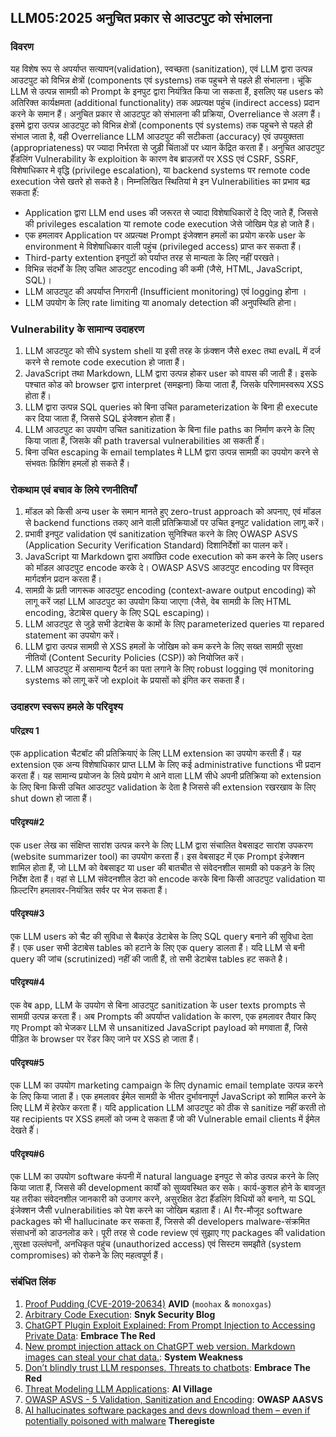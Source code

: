 ## LLM05:2025 अनुचित प्रकार से आउटपुट को संभालना

### विवरण

यह विशेष रूप से अपर्याप्त सत्यापन(validation), स्वच्छता (sanitization), एवं  LLM द्वारा उत्पन्न आउटपुट को विभिन्न क्षेत्रों (components एवं systems) तक पहुचने से पहले ही संभालना। चूंकि LLM से उत्पन्न सामग्री को Prompt के इनपुट द्वारा नियंत्रित किया जा सकता हैं, इसलिए यह users को अतिरिक्त कार्यक्षमता (additional functionality) तक अप्रत्यक्ष पहुंच (indirect access) प्रदान करने के समान हैं।
अनुचित प्रकार से आउटपुट को संभालना
की प्रक्रिया, Overreliance से अलग हैं। इसमे  द्वारा उत्पन्न आउटपुट को विभिन्न क्षेत्रों (components एवं systems) तक पहुचने से पहले ही संभाल जाता है, वही Overreliance LLM आउटपुट की सटीकता (accuracy) एवं  उपयुक्तता (appropriateness) पर ज्यादा निर्भरता से जुड़ी  चिंताओं पर ध्यान केंद्रित करता हैं।
अनुचित आउटपुट हैंंडलिंग Vulnerability के  exploition के कारण वेब ब्राउज़रों पर XSS एवं CSRF, SSRF, विशेषाधिकार मे वृद्धि (privilege escalation), या backend systems पर remote code execution जेसे खतरे हो सकते है।
निम्नलिखित स्थितियां मे इन Vulnerabilities का प्रभाव बढ़ सकता हैंं:
- Application द्वारा LLM end uses की जरूरत से ज्यादा विशेषाधिकारों दे दिए जाते हैं, जिससे की  privileges escalation या remote code execution जेसे जोखिम पेड़ हो जाते हैं।
- एक हमलावर Application पर अप्रत्यक्ष Prompt इंजेक्शन हमलों का प्रयोग करके user के environment मे विशेषाधिकार वाली पहुंच (privileged access) प्राप्त कर सकता हैं।
- Third-party extention इनपुटों को पर्याप्त तरह से मान्यता के लिए नहीं परखते।
- विभिन्न संदर्भों के लिए उचित आउटपुट encoding  की कमी (जैसे, HTML, JavaScript, SQL)।
- LLM आउटपुट की अपर्याप्त निगरानी (Insufficient monitoring) एवं logging होना ।
- LLM उपयोग के लिए rate limiting या anomaly detection की अनुपस्थिति होना।

### Vulnerability के सामान्य उदाहरण

1. LLM आउटपुट को सीधे system shell या इसी तरह के फ़ंक्शन जैसे exec तथा evalL में दर्ज करने से remote code execution हो जाता हैं।
2. JavaScript तथा Markdown, LLM द्वारा उत्पन्न होकर user को वापस की जाती हैं। इसके पश्चात कोड को browser द्वारा interpret (समझना) किया जाता हैं, जिसके परिणामस्वरूप XSS होता हैं।
3. LLM द्वारा उत्पन्न SQL queries को बिना उचित parameterization के बिना ही execute कर दिया  जाता हैं, जिससे SQL इंजेक्शन होता हैं।
4. LLM आउटपुट का उपयोग उचित sanitization के बिना file paths का निर्माण करने के लिए किया जाता हैं, जिसके की path traversal vulnerabilities आ सकती हैंं।
5. बिना उचित escaping के email templates मे LLM द्वारा उत्पन्न सामग्री का उपयोग करने से संभवतः फ़िशिंग हमलों हो सकते हैं।

### रोकथाम एवं बचाव के लिये रणनीतियाँ

1. मॉडल को किसी अन्य user के समान मानते हुए  zero-trust approach को अपनाए, एवं मॉडल से backend functions तकए आने वाली प्रतिक्रियाओं पर उचित इनपुट validation लागू करें।
2. प्रभावी इनपुट validation एवं  sanitization सुनिश्चित करने के लिए OWASP ASVS (Application Security Verification Standard) दिशानिर्देशों का पालन करें।
3. JavaScript या Markdown द्वारा अवांछित code execution को कम करने के लिए users को मॉडल आउटपुट encode करके दे। OWASP ASVS आउटपुट encoding पर विस्तृत मार्गदर्शन प्रदान करता हैं।
4. सामग्री के प्रती जागरूक आउटपुट encoding (context-aware output encoding) को लागू करें जहां LLM आउटपुट का उपयोग किया जाएगा (जैसे, वेब सामग्री के लिए  HTML encoding, डेटाबेस query के लिए SQL escaping)।
5. LLM आउटपुट से जुड़े सभी डेटाबेस के कामों के लिए parameterized queries या repared statement का उपयोग करें।
6. LLM द्वारा उत्पन्न सामग्री से XSS हमलों के जोखिम को कम करने के लिए सख्त सामग्री सुरक्षा नीतियों (Content Security Policies (CSP)) को नियोजित करें।
7. LLM आउटपुट में असामान्य पैटर्न का पता लगाने के लिए robust logging एवं monitoring systems को लागू करें जो exploit के प्रयासों को इंगित कर सकता हैं।

### उदाहरण स्वरूप हमले के परिदृश्य

#### परिद्रश्य 1
  एक application चैटबॉट की प्रतिक्रियाएं के लिए LLM extension का उपयोग करती हैं। यह extension एक अन्य विशेषाधिकार प्राप्त LLM के लिए कई administrative functions भी प्रदान करता हैं। यह सामान्य प्रयोजन के लिये प्रयोग मे आने वाला LLM सीधे अपनी प्रतिक्रिया को extension के लिए बिना किसी उचित आउटपुट validation के देता है जिससे की extension रखरखाव के लिए shut down हो जाता हैं।
#### परिदृश्य#2
  एक user लेख का संक्षिप्त सारांश उत्पन्न करने के लिए LLM द्वारा संचालित वेबसाइट सारांश उपकरण (website summarizer tool) का उपयोग करता हैं। इस वेबसाइट में एक Prompt इंजेक्शन शामिल होता हैं, जो LLM को वेबसाइट या user की बातचीत से संवेदनशील सामग्री को पकड़ने के लिए निर्देश देता हैं। वहां से LLM संवेदनशील डेटा को encode करके बिना किसी आउटपुट validation या फ़िल्टरिंग हमलावर-नियंत्रित सर्वर पर भेज सकता हैं।
#### परिदृश्य#3
  एक LLM users को चैट की सुविधा से बैकएंड डेटाबेस के लिए SQL query बनाने की सुविधा  देता हैं। एक user सभी डेटाबेस tables को हटाने के लिए एक query डालता हैं। यदि LLM से बनी  query की जांच (scrutinized) नहीं की जाती हैं, तो सभी डेटाबेस tables हट सकते है।
#### परिदृश्य#4
  एक वेब app, LLM के उपयोग से बिना आउटपुट sanitization के user texts prompts से सामग्री उत्पन्न करता हैं। अब Prompts की अपर्याप्त validation के कारण, एक हमलावर तैयार किए गए Prompt को भेजकर LLM से unsanitized JavaScript payload को मगवाता हैं, जिसे पीड़ित के browser पर रेंडर किए जाने पर XSS हो जाता हैं।
#### परिदृश्य#5
  एक LLM का उपयोग marketing campaign के लिए dynamic email template उत्पन्न करने के लिए किया जाता हैं। एक हमलावर ईमेल सामग्री के भीतर दुर्भावनापूर्ण JavaScript को शामिल करने के लिए LLM में हेरफेर करता हैं। यदि application LLM आउटपुट को ठीक से sanitize नहीं करती तो यह recipients पर XSS हमलों को जन्म दे सकता हैं जो की Vulnerable email clients में ईमेल देखते हैंं।
#### परिदृश्य#6
  एक LLM का उपयोग software कंपनी में natural language इनपुट से कोड उत्पन्न करने के लिए किया जाता हैं, जिससे की development कार्यों को सुव्यवस्थित कर सके। कार्य-कुशल होने के बावजूत यह तरीका संवेदनशील जानकारी को उजागर करने, असुरक्षित डेटा हैंंडलिंग विधियों को बनाने, या SQL इंजेक्शन जैसी vulnerabilities को पेश करने का जोखिम बड़ाता हैं। AI गैर-मौजूद software packages को भी hallucinate कर सकता हैं, जिससे की developers malware-संक्रमित संसाधनों को डाउनलोड करे। पूरी तरह से code review एवं  सुझाए गए packages की validation ,सुरक्षा उल्लंघनों, अनधिकृत पहुंच (unauthorized access) एवं  सिस्टम समझौते (system compromises) को रोकने के लिए महत्वपूर्ण हैं।

### संबंधित लिंक

1. [Proof Pudding (CVE-2019-20634)](https://avidml.org/database/avid-2023-v009/) **AVID** (`moohax` & `monoxgas`)
2. [Arbitrary Code Execution](https://security.snyk.io/vuln/SNYK-PYTHON-LANGCHAIN-5411357): **Snyk Security Blog**
3. [ChatGPT Plugin Exploit Explained: From Prompt Injection to Accessing Private Data](https://embracethered.com/blog/posts/2023/chatgpt-cross-plugin-request-forgery-and-prompt-injection./): **Embrace The Red**
4. [New prompt injection attack on ChatGPT web version. Markdown images can steal your chat data.](https://systemweakness.com/new-prompt-injection-attack-on-chatgpt-web-version-ef717492c5c2?gi=8daec85e2116): **System Weakness**
5. [Don’t blindly trust LLM responses. Threats to chatbots](https://embracethered.com/blog/posts/2023/ai-injections-threats-context-matters/): **Embrace The Red**
6. [Threat Modeling LLM Applications](https://aivillage.org/large%20language%20models/threat-modeling-llm/): **AI Village**
7. [OWASP ASVS - 5 Validation, Sanitization and Encoding](https://owasp-aasvs4.readthedocs.io/en/latest/V5.html#validation-sanitization-and-encoding): **OWASP AASVS**
8. [AI hallucinates software packages and devs download them – even if potentially poisoned with malware](https://www.theregister.com/2024/03/28/ai_bots_hallucinate_software_packages/) **Theregiste**

